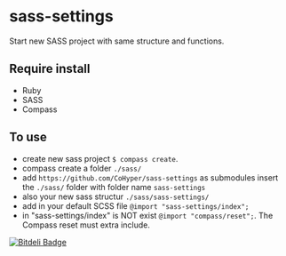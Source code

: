sass-settings
=============

Start new SASS project with same structure and functions.

## Require install
* Ruby
* SASS
* Compass

## To use
* create new sass project `$ compass create`.
* compass create a folder `./sass/`
* add `https://github.com/CoHyper/sass-settings` as submodules insert the `./sass/` folder with folder name `sass-settings`
* also your new sass structur `./sass/sass-settings/`
* add in your default SCSS file `@import "sass-settings/index";`
* in "sass-settings/index" is NOT exist `@import "compass/reset";`. The Compass reset must extra include.

[![Bitdeli Badge](https://d2weczhvl823v0.cloudfront.net/CoHyper/sass-settings/trend.png)](https://bitdeli.com/free "Bitdeli Badge")

